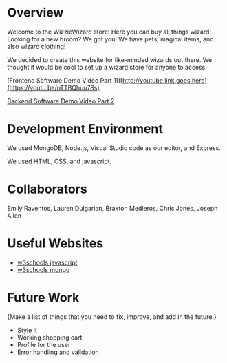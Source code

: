 # Overview

Welcome to the WizzieWizard store! Here you can buy all things wizard! Looking for a new broom? We got you! We have pets, magical items, and also wizard clothing!

We decided to create this website for like-minded wizards out there. We thought it would be cool to set up a wizard store for anyone to access!

[Frontend Software Demo Video Part 1]([http://youtube.link.goes.here](https://youtu.be/oTTBQhuu78s)

[Backend Software Demo Video Part 2](https://www.loom.com/share/4e2ac326aa6a4746a9f70b11e8fc75fc+)

# Development Environment

We used MongoDB, Node.js, Visual Studio code as our editor, and Express.

We used HTML, CSS, and javascript.


# Collaborators

Emily Raventos, Lauren Dulgarian, Braxton Medieros, Chris Jones, Joseph Allen

# Useful Websites

* [w3schools javascript](https://www.w3schools.com/js/)
* [w3schools mongo](https://www.w3schools.com/mongodb/)


# Future Work

{Make a list of things that you need to fix, improve, and add in the future.}
* Style it
* Working shopping cart
* Profile for the user
* Error handling and validation
